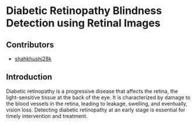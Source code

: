# Diabetic Retinopathy Blindness Detection using Retinal Images

## Contributors
- [shahkhushi28k](https://github.com/shahkhushi28k)

## Introduction

Diabetic retinopathy is a progressive disease that affects the retina, the light-sensitive tissue at the back of the eye. It is characterized by damage to the blood vessels in the retina, leading to leakage, swelling, and eventually, vision loss. Detecting diabetic retinopathy at an early stage is essential for timely intervention and treatment.






